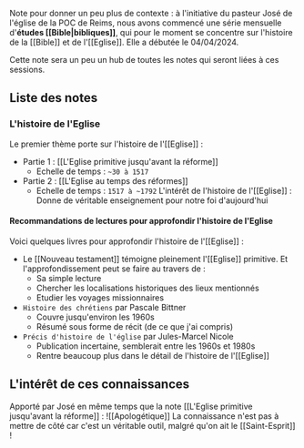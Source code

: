 Note pour donner un peu plus de contexte : à l'initiative du pasteur José de l'église de la POC de Reims, nous avons commencé une série mensuelle d'**études [[Bible|bibliques]]**, qui pour le moment se concentre sur l'histoire de la [[Bible]] et de l'[[Eglise]].
Elle a débutée le 04/04/2024.

Cette note sera un peu un hub de toutes les notes qui seront liées à ces sessions.
## Liste des notes
### L'histoire de l'Eglise
Le premier thème porte sur l'histoire de l'[[Eglise]] :
- Partie 1 : [[L'Eglise primitive jusqu'avant la réforme]]
	- Echelle de temps : `~30 à 1517`
- Partie 2 : [[L'Eglise au temps des réformes]]
	- Echelle de temps : `1517 à ~1792`
L'intérêt de l'histoire de l'[[Eglise]] :  Donne de véritable enseignement pour notre foi d'aujourd'hui
#### Recommandations de lectures pour approfondir l'histoire de l'Eglise
Voici quelques livres pour approfondir l'histoire de l'[[Eglise]] :
- Le [[Nouveau testament]] témoigne pleinement l'[[Eglise]] primitive. Et l'approfondissement peut se faire au travers de :
	- Sa simple lecture
	- Chercher les localisations historiques des lieux mentionnés
	- Etudier les voyages missionnaires
- `Histoire des chrétiens` par Pascale Bittner
	- Couvre jusqu'environ les 1960s
	- Résumé sous forme de récit (de ce que j'ai compris)
- `Précis d'histoire de l'église` par Jules-Marcel Nicole
	- Publication incertaine, semblerait entre les 1960s et 1980s
	- Rentre beaucoup plus dans le détail de l'histoire de l'[[Eglise]]
## L'intérêt de ces connaissances
Apporté par José en même temps que la note [[L'Eglise primitive jusqu'avant la réforme]] :
![[Apologétique]]
La connaissance n'est pas à mettre de côté car c'est un véritable outil, malgré qu'on ait le [[Saint-Esprit]] !